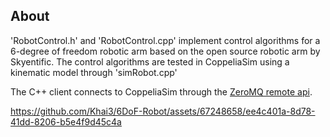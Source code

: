 ## About

'RobotControl.h' and 'RobotControl.cpp' implement control algorithms for a 6-degree of freedom robotic arm based on the open source robotic arm by Skyentific. The control algorithms are tested in CoppeliaSim using a kinematic model through 'simRobot.cpp'

The C++ client connects to CoppeliaSim through the [ZeroMQ remote api](https://www.coppeliarobotics.com/helpFiles/en/zmqRemoteApiOverview.htm).

https://github.com/Khai3/6DoF-Robot/assets/67248658/ee4c401a-8d78-41dd-8206-b5e4f9d45c4a



